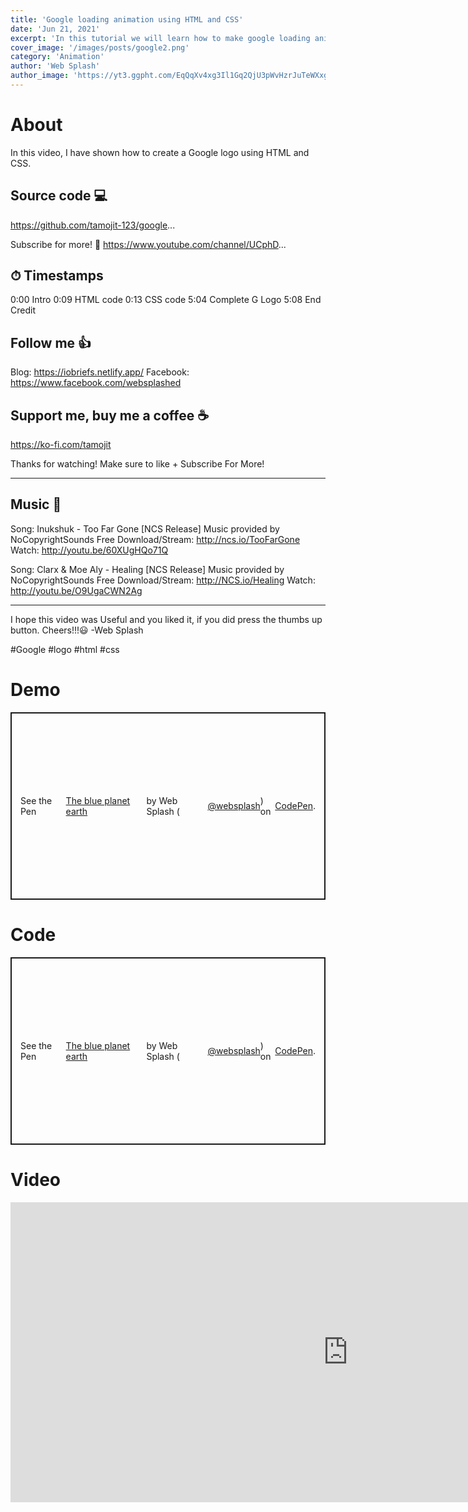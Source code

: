 ```yaml
---
title: 'Google loading animation using HTML and CSS'
date: 'Jun 21, 2021'
excerpt: 'In this tutorial we will learn how to make google loading animation using html css'
cover_image: '/images/posts/google2.png'
category: 'Animation'
author: 'Web Splash'
author_image: 'https://yt3.ggpht.com/EqQqXv4xg3Il1Gq2QjU3pWvHzrJuTeWXxg400tYFQT7MW2BUYP6TdM1KE5twT-sN6rFA_RCgA6s=s88-c-k-c0x00ffffff-no-rj'
---
```


# About <a id="About"/>

In this video, I have shown how to create a Google logo using HTML and CSS.

## Source code 💻
https://github.com/tamojit-123/google...

Subscribe for more! 🔔
https://www.youtube.com/channel/UCphD...

## ⏱ Timestamps
0:00 Intro
0:09 HTML code
0:13 CSS code
5:04 Complete G Logo
5:08 End Credit

## Follow me 👍
Blog: https://iobriefs.netlify.app/
Facebook: https://www.facebook.com/websplashed

## Support me, buy me a coffee ☕️
https://ko-fi.com/tamojit

Thanks for watching!
Make sure to like + Subscribe For More!

--------------------------------------------------------------------------------------------------------------
## Music 🎵
Song: Inukshuk - Too Far Gone [NCS Release]
Music provided by NoCopyrightSounds
Free Download/Stream: http://ncs.io/TooFarGone
Watch: http://youtu.be/60XUgHQo71Q

Song: Clarx & Moe Aly - Healing [NCS Release]
Music provided by NoCopyrightSounds
Free Download/Stream: http://NCS.io/Healing
Watch: http://youtu.be/O9UgaCWN2Ag

--------------------------------------------------------------------------------------------------------------
I hope this video was Useful and you liked it, if you did press the thumbs up button.
Cheers!!!😃
-Web Splash

#Google #logo #html #css

# Demo <a id="Demo"/>

<p class="codepen" data-height="300" data-default-tab="result" data-slug-hash="PomaKEx" data-user="websplash" style="height: 300px; box-sizing: border-box; display: flex; align-items: center; justify-content: center; border: 2px solid; margin: 1em 0; padding: 1em;">
  <span>See the Pen <a href="https://codepen.io/websplash/pen/PomaKEx">
  The blue planet earth</a> by Web Splash (<a href="https://codepen.io/websplash">@websplash</a>)
  on <a href="https://codepen.io">CodePen</a>.</span>
</p>
<script async src="https://cpwebassets.codepen.io/assets/embed/ei.js"></script>

# Code <a id="Code"/>

<p class="codepen" data-height="300" data-default-tab="html" data-slug-hash="PomaKEx" data-user="websplash" style="height: 300px; box-sizing: border-box; display: flex; align-items: center; justify-content: center; border: 2px solid; margin: 1em 0; padding: 1em;">
  <span>See the Pen <a href="https://codepen.io/websplash/pen/PomaKEx">
  The blue planet earth</a> by Web Splash (<a href="https://codepen.io/websplash">@websplash</a>)
  on <a href="https://codepen.io">CodePen</a>.</span>
</p>
<script async src="https://cpwebassets.codepen.io/assets/embed/ei.js"></script>



# Video <a id="Video"/>

<iframe width="1080" height="480" src="https://www.youtube-nocookie.com/embed/4IGuZvdNp5s" title="YouTube video player" frameborder="0" allow="accelerometer; autoplay; clipboard-write; encrypted-media; gyroscope; picture-in-picture" allowfullscreen></iframe>

